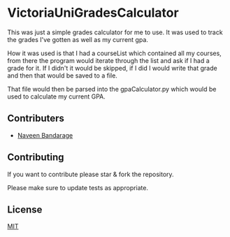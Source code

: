 # VictoriaUniGradesCalculator
This was just a simple grades calculator for me to use. It was used to track the grades I've gotten as well as my current gpa.

How it was used is that I had a courseList which contained all my courses, from there the program would iterate through the list and ask if I had a grade for it. If I didn't it would be skipped, if I did I would write that grade and then that would be saved to a file.

That file would then be parsed into the gpaCalculator.py which would be used to calculate my current GPA. 

## Contributers
- [Naveen Bandarage](https://github.com/NaveenBandarage)


## Contributing
If you want to contribute please star & fork the repository.

Please make sure to update tests as appropriate.

## License
[MIT](https://choosealicense.com/licenses/mit/)
 
